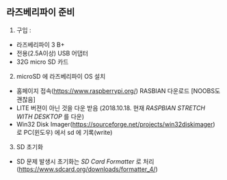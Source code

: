 ## 라즈베리파이 준비

1. 구입 : 
- 라즈베리파이 3 B+ 
- 전용(2.5A이상) USB 어댑터
- 32G micro SD 카드

2. microSD 에 라즈베리파이 OS 설치
- 홈페이지 접속(https://www.raspberrypi.org/) RASBIAN 다운로드 [NOOBS도 괜찮음]
- LITE 버젼이 아닌 것을 다운 받음 (2018.10.18. 현재 *RASPBIAN STRETCH WITH DESKTOP* 를 다운)
- Win32 Disk Imager(https://sourceforge.net/projects/win32diskimager) 로 PC(윈도우) 에서 sd 에 기록(write)

3. SD 초기화
- SD 문제 발생시 초기화는 *SD Card Formatter* 로 처리(https://www.sdcard.org/downloads/formatter_4/)

## 

## 

## 


